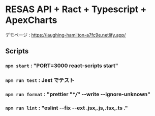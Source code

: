 # RESAS API + Ract + Typescript + ApexCharts
デモページ : https://laughing-hamilton-a7fc9e.netlify.app/

## Scripts

### `npm start` : "PORT=3000 react-scripts start"

### `npm run test` : Jest でテスト

### `npm run format` : "prettier \"\*_/_\" --write --ignore-unknown"

### `npm run lint` : "eslint --fix --ext .jsx,.js,.tsx,.ts ."
